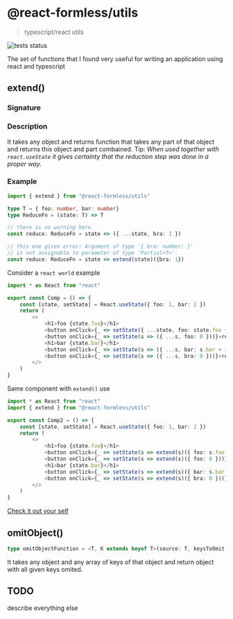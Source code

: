 # @react-formless/utils

> typescript/react utils

![tests status](https://github.com/gmoskal/react-formless/workflows/CI/badge.svg)

The set of functions that I found very useful for writing an application using react and typescript

## extend()

### Signature

### Description

It takes any object and returns function that takes any part of that object and returns this object and part combained.
Tip: _When used together with `react.useState` it gives certainty that the reduction step was done in a proper way._

### Example

```typescript
import { extend } from "@react-formless/utils"

type T = { foo: number, bar: number}
type ReduceFn = (state: T) => T

// there is no warning here
const reduce: ReduceFn = state => ({ ...state, bra: 1 })

// this one gives error: Argument of type '{ bra: number; }' 
// is not assignable to parameter of type 'Partial<T>'.
const reduce: ReduceFn = state => extend(state)({bra: 1})
```

Consider a `react world` example

```typescript
import * as React from "react"

export const Comp = () => {
    const [state, setState] = React.useState({ foo: 1, bar: 2 })
    return (
        <>
            <h1>foo {state.foo}</h1>
            <button onClick={_ => setState({ ...state, foo: state.foo + 1 })}>+</button>
            <button onClick={_ => setState(s => ({ ...s, foo: 0 }))}>reset</button>
            <h1>bar {state.bar}</h1>
            <button onClick={_ => setState(s => ({ ...s, bar: s.bar + 1 }))}>+</button>
            <button onClick={_ => setState(s => ({ ...s, bra: 0 }))}>reset</button>
        </>
    )
}
```

Same component with `extend()` use

```typescript
import * as React from "react"
import { extend } from "@react-formless/utils"

export const Comp2 = () => {
    const [state, setState] = React.useState({ foo: 1, bar: 2 })
    return (
        <>
            <h1>foo {state.foo}</h1>
            <button onClick={_ => setState(s => extend(s)({ foo: s.foo + 1 }))}>+</button>
            <button onClick={_ => setState(s => extend(s)({ foo: 0 }))}>reset</button>
            <h1>bar {state.bar}</h1>
            <button onClick={_ => setState(s => extend(s)({ bar: s.bar + 1 }))}>+</button>
            <button onClick={_ => setState(s => extend(s)({ bra: 0 }))}>reset</button>
        </>
    )
}
```

[Check it out your self](https://stackblitz.com/edit/react-ts-n3sg2e?embed=1&file=index.tsx&hideExplorer=1)

## omitObject()

```typescript
type omitObjectFunction = <T, K extends keyof T>(source: T, keysToOmit: K[]) => Omit<T, K>
```

It takes any object and any array of keys of that object and return object with all given keys omited.

## TODO

describe everything else
